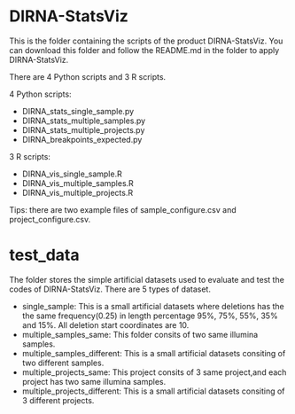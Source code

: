 # DIRNA-StatsViz
This is the folder containing the scripts of the product DIRNA-StatsViz. You can download this folder and follow the README.md in the folder to apply DIRNA-StatsViz.

There are 4 Python scripts and 3 R scripts.

4 Python scripts:
* DIRNA_stats_single_sample.py
* DIRNA_stats_multiple_samples.py
* DIRNA_stats_multiple_projects.py
* DIRNA_breakpoints_expected.py

3 R scripts:
* DIRNA_vis_single_sample.R
* DIRNA_vis_multiple_samples.R
* DIRNA_vis_multiple_projects.R

Tips: there are two example files of sample_configure.csv and project_configure.csv.

# test_data
The folder stores the simple artificial datasets used to evaluate and test the codes of DIRNA-StatsViz. There are 5 types of dataset.
 * single_sample: This is a small artificial datasets where deletions has the the same frequency(0.25) in length percentage 95%, 75%, 55%, 35% and 15%. All                           deletion start coordinates are 10.
 * multiple_samples_same: This folder consits of two same illumina samples.
 * multiple_samples_different: This is a small artificial datasets consiting of two different samples.
 * multiple_projects_same: This project consits of 3 same project,and each project has two same illumina samples.
 * multiple_projects_different: This is a small artificial datasets consiting of 3 different projects.





